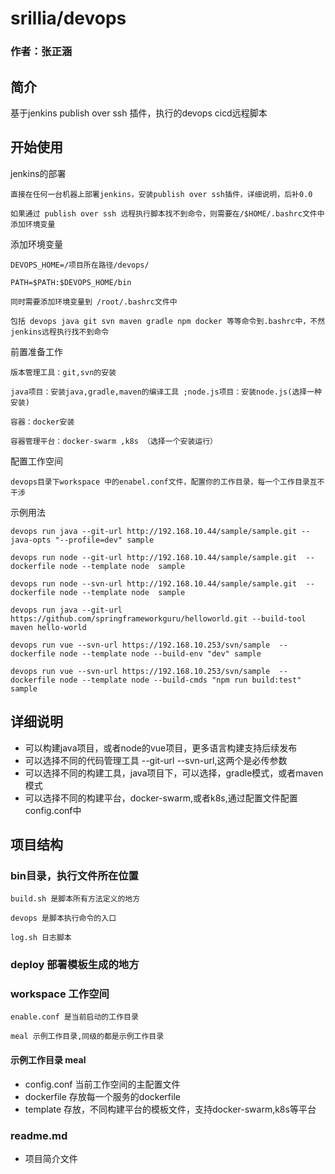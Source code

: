 # srillia/devops
### 作者：张正涵

## 简介
基于jenkins publish over ssh 插件，执行的devops cicd远程脚本

## 开始使用
jenkins的部署
```
直接在任何一台机器上部署jenkins，安装publish over ssh插件，详细说明，后补0.0

如果通过 publish over ssh 远程执行脚本找不到命令，则需要在/$HOME/.bashrc文件中添加环境变量
```
添加环境变量
```
DEVOPS_HOME=/项目所在路径/devops/

PATH=$PATH:$DEVOPS_HOME/bin

同时需要添加环境变量到 /root/.bashrc文件中

包括 devops java git svn maven gradle npm docker 等等命令到.bashrc中，不然jenkins远程执行找不到命令

```
前置准备工作
```
版本管理工具：git,svn的安装

java项目：安装java,gradle,maven的编译工具 ;node.js项目：安装node.js(选择一种安装)

容器：docker安装 

容器管理平台：docker-swarm ,k8s （选择一个安装运行）
```
配置工作空间
```
devops目录下workspace 中的enabel.conf文件，配置你的工作目录，每一个工作目录互不干涉
```

示例用法 
```
devops run java --git-url http://192.168.10.44/sample/sample.git --java-opts "--profile=dev" sample

devops run node --git-url http://192.168.10.44/sample/sample.git  --dockerfile node --template node  sample

devops run node --svn-url http://192.168.10.44/sample/sample.git  --dockerfile node --template node  sample

devops run java --git-url https://github.com/springframeworkguru/helloworld.git --build-tool maven hello-world

devops run vue --svn-url https://192.168.10.253/svn/sample  --dockerfile node --template node --build-env "dev" sample

devops run vue --svn-url https://192.168.10.253/svn/sample  --dockerfile node --template node --build-cmds "npm run build:test" sample

```

## 详细说明
+ 可以构建java项目，或者node的vue项目，更多语言构建支持后续发布
+ 可以选择不同的代码管理工具 --git-url --svn-url,这两个是必传参数
+ 可以选择不同的构建工具，java项目下，可以选择，gradle模式，或者maven模式
+ 可以选择不同的构建平台，docker-swarm,或者k8s,通过配置文件配置config.conf中

## 项目结构
### bin目录，执行文件所在位置
```
build.sh 是脚本所有方法定义的地方 

devops 是脚本执行命令的入口

log.sh 日志脚本 
```
### deploy 部署模板生成的地方
### workspace 工作空间
```
enable.conf 是当前启动的工作目录

meal 示例工作目录,同级的都是示例工作目录 
```
#### 示例工作目录 meal
+ config.conf 当前工作空间的主配置文件
+ dockerfile 存放每一个服务的dockerfile
+ template 存放，不同构建平台的模板文件，支持docker-swarm,k8s等平台
### readme.md
+ 项目简介文件

